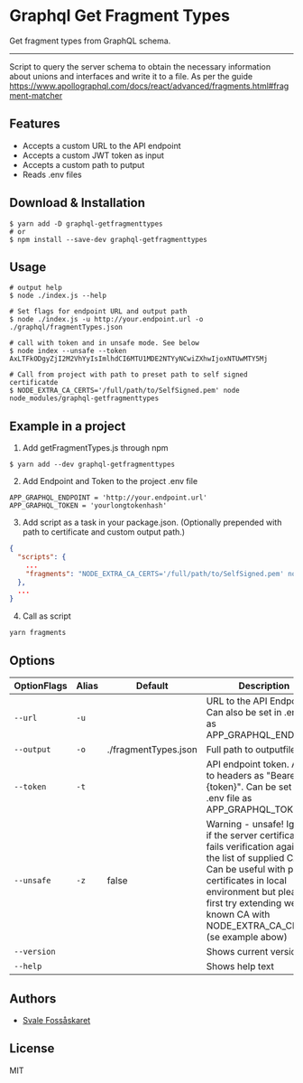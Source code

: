 Graphql Get Fragment Types
=======================================

Get fragment types from GraphQL schema.
* * *

Script to query the server schema to obtain the necessary information about unions and interfaces and write it to a file. As per the guide https://www.apollographql.com/docs/react/advanced/fragments.html#fragment-matcher

## Features

*   Accepts a custom URL to the API endpoint
*   Accepts a custom JWT token as input
*   Accepts a custom path to putput
*   Reads .env files

## Download & Installation

```shell
$ yarn add -D graphql-getfragmenttypes
# or
$ npm install --save-dev graphql-getfragmenttypes
```

## Usage

```shell
# output help
$ node ./index.js --help

# Set flags for endpoint URL and output path
$ node ./index.js -u http://your.endpoint.url -o ./graphql/fragmentTypes.json

# call with token and in unsafe mode. See below
$ node index --unsafe --token AxLTFkODgyZjI2M2VhYyIsImlhdCI6MTU1MDE2NTYyNCwiZXhwIjoxNTUwMTY5Mj

# Call from project with path to preset path to self signed certificatde
$ NODE_EXTRA_CA_CERTS='/full/path/to/SelfSigned.pem' node node_modules/graphql-getfragmenttypes
```

## Example in a project
1. Add getFragmentTypes.js through npm
```shell
$ yarn add --dev graphql-getfragmenttypes
```

2. Add Endpoint and Token to the project .env file
```shell
APP_GRAPHQL_ENDPOINT = 'http://your.endpoint.url'
APP_GRAPHQL_TOKEN = 'yourlongtokenhash'
```

3. Add script as a task in your package.json. (Optionally prepended with path to certificate and custom output path.)
```json
{
  "scripts": {
    ...
    "fragments": "NODE_EXTRA_CA_CERTS='/full/path/to/SelfSigned.pem' node node_modules/graphql-getfragmenttypes -o ./graphql/fragmentTypes.json"
  },
  ...
}
```
4. Call as script
```shell
yarn fragments
```


## Options

| OptionFlags | Alias | Default | Description |
| --- | --- | --- | --- |
|`--url`|`-u`||URL to the API Endpoint. Can also be set in .env file as APP_GRAPHQL_ENDPOINT|
|`--output`|`-o`|./fragmentTypes.json|Full path to outputfile.|
|`--token`|`-t`|| API endpoint token. Added to headers as "Bearer: {token}". Can be set in .env file as APP_GRAPHQL_TOKEN|
|`--unsafe`|`-z`|false|Warning - unsafe! Ignores if the server certificate fails              verification against the list of supplied CAs. Can be useful with private certificates in local environment but please first try extending well known CA with NODE_EXTRA_CA_CERTS (se example abow)|
|`--version`|||Shows current version|
|`--help`|||Shows help text|




## Authors
*   [Svale Fossåskaret](https://github.com/svale)

## License
MIT
